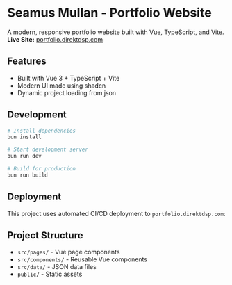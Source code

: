 # Seamus Mullan - Portfolio Website

A modern, responsive portfolio website built with Vue, TypeScript, and Vite.
**Live Site:** [portfolio.direktdsp.com](https://portfolio.direktdsp.com)

## Features

- Built with Vue 3 + TypeScript + Vite
- Modern UI made using shadcn
- Dynamic project loading from json

## Development

```bash
# Install dependencies
bun install

# Start development server
bun run dev

# Build for production
bun run build
```

## Deployment

This project uses automated CI/CD deployment to `portfolio.direktdsp.com`:

## Project Structure

- `src/pages/` - Vue page components
- `src/components/` - Reusable Vue components  
- `src/data/` - JSON data files
- `public/` - Static assets
